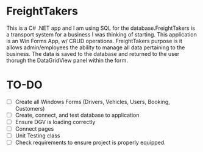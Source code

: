 # FreightTakers


This is a C# .NET app and I am using SQL for the database.FreightTakers is a transport system for a business I was thinking of starting. This application is an Win Forms App, w/ CRUD operations. FreightTakers purpose is it allows admin/employees the ability to manage all data pertaining to the business. The data is saved to the database and returned to the user thorugh the DataGridView panel within the form. 

# TO-DO
- [ ] Create all Windows Forms (Drivers, Vehicles, Users, Booking, Customers)
- [ ] Create, connect, and test database to application
- [ ] Ensure DGV is loading correctly
- [ ] Connect pages
- [ ] Unit Testing class
- [ ] Check requirements to ensure project is properly equipped.
